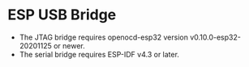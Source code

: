# ESP USB Bridge

- The JTAG bridge requires openocd-esp32 version v0.10.0-esp32-20201125 or newer.
- The serial bridge requires ESP-IDF v4.3 or later.
